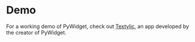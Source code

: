 # Demo
For a working demo of PyWidget, check out [Textylic](https://akhilesh-balaji.github.io/Textylic/), an app developed by the creator of PyWidget.